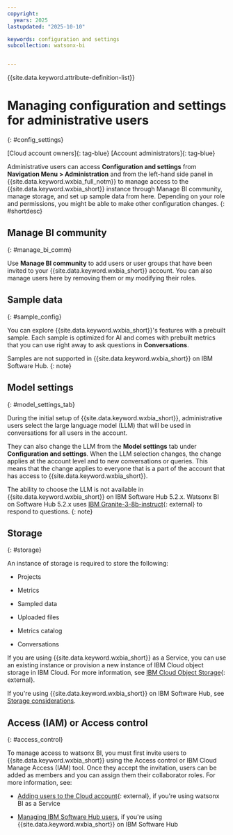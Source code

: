 ```yaml
---
copyright:
  years: 2025
lastupdated: "2025-10-10"

keywords: configuration and settings
subcollection: watsonx-bi


---
```


{{site.data.keyword.attribute-definition-list}}



# Managing configuration and settings for administrative users
{: #config_settings}

[Cloud account owners]{: tag-blue} [Account administrators]{: tag-blue}

Administrative users can access **Configuration and settings** from **Navigation Menu > Administration** and from the left-hand side panel in {{site.data.keyword.wxbia_full_notm}} to manage access to the {{site.data.keyword.wxbia_short}} instance through Manage BI community, manage storage, and set up sample data from here. Depending on your role and permissions, you might be able to make other configuration changes. {: #shortdesc}


## Manage BI community
{: #manage_bi_comm}

Use **Manage BI community** to add users or user groups that have been invited to your {{site.data.keyword.wxbia_short}} account. You can also manage users here by removing them or my modifying their roles. 

## Sample data 
{: #sample_config}

You can explore {{site.data.keyword.wxbia_short}}'s features with a prebuilt sample. Each sample is optimized for AI and comes with prebuilt metrics that you can use right away to ask questions in **Conversations**. 

Samples are not supported in {{site.data.keyword.wxbia_short}} on IBM Software Hub. 
{: note}

## Model settings
{: #model_settings_tab}

During the initial setup of {{site.data.keyword.wxbia_short}}, administrative users select the large language model (LLM) that will be used in conversations for all users in the account. 

They can also change the LLM from the **Model settings** tab under **Configuration and settings**. When the LLM selection changes, the change applies at the account level and to new conversations or queries. This means that the change applies to everyone that is a part of the account that has access to {{site.data.keyword.wxbia_short}}.

The ability to choose the LLM is not available in {{site.data.keyword.wxbia_short}} on IBM Software Hub 5.2.x. Watsonx BI on Software Hub 5.2.x uses [IBM Granite-3-8b-instruct](https://www.ibm.com/docs/watsonx/w-and-w/2.2.0?topic=models-granite-30-8b-instruct-model-card){: external} to respond to questions. 
{: note}


## Storage 
{: #storage}

An instance of storage is required to store the following:

- Projects

- Metrics

- Sampled data

- Uploaded files 

- Metrics catalog

- Conversations

If you are using {{site.data.keyword.wxbia_short}} as a Service, you can use an existing instance or provision a new instance of IBM Cloud object storage in IBM Cloud. For more information, see [IBM Cloud Object Storage](/docs/watsonx-bi?topic=watsonx-bi-cos){: external}. 

If you're using {{site.data.keyword.wxbia_short}} on IBM Software Hub, see [Storage considerations](https://www.ibm.com/docs/en/software-hub/latest?topic=planning-storage-considerations).

## Access (IAM) or Access control
{: #access_control}

To manage access to watsonx BI, you must first invite users to {{site.data.keyword.wxbia_short}} using the Access control or IBM Cloud Manage Access (IAM) tool. Once they accept the invitation, users can be added as members and you can assign them their collaborator roles. For more information, see: 

- [Adding users to the Cloud account](/docs/allowlist/watsonx-bi?topic=watsonx-bi-add_users_account){: external}, if you're using watsonx BI as a Service

- [Managing IBM Software Hub users](https://www.ibm.com/docs/en/software-hub/latest?topic=a-managing-users), if you're using {{site.data.keyword.wxbia_short}} on IBM Software Hub
